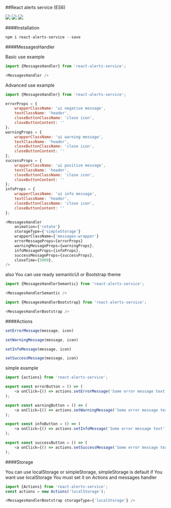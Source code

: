 ##React alerts service (ES6)

<img src="https://img.shields.io/badge/license-MIT-blue.svg"/> <img src="https://img.shields.io/badge/version-v0.8.0-blue.svg"/> <img src="https://img.shields.io/badge/build-passing-brightgreen.svg"/>

####Installation

```js
npm i react-alerts-service --save
```

####MessagesHandler

Basic use example
```js
import {MessagesHandler} from 'react-alerts-service';

<MessagesHandler />
```

Advanced use example
```js
import {MessagesHandler} from 'react-alerts-service';

errorProps = {
    wrapperClassName: 'ui negative message',
    textClassName: 'header',
    closeButtonClassName: 'close icon',
    closeButtonContent: ''
};
warningProps = {
    wrapperClassName: 'ui warning message',
    textClassName: 'header',
    closeButtonClassName: 'close icon',
    closeButtonContent: ''
};
successProps = {
    wrapperClassName: 'ui positive message',
    textClassName: 'header',
    closeButtonClassName: 'close icon',
    closeButtonContent: ''
};
infoProps = {
    wrapperClassName: 'ui info message',
    textClassName: 'header',
    closeButtonClassName: 'close icon',
    closeButtonContent: ''
};

<MessagesHandler
    animation={'rotate'}
    storageType={'simpleStorage'}
    wrapperClassName={'messages-wrapper'}
    errorMessageProps={errorProps}
    warningMessageProps={warningProps},
    infoMessageProps={infoProps},
    successMessageProps={successProps},
    closeTime={5000},
/>
```

also You can use ready semanticUI or Bootstrap theme

```js
import {MessagesHandlerSemantic} from 'react-alerts-service';

<MessagesHandlerSemantic />
```

```js
import {MessagesHandlerBootstrap} from 'react-alerts-service';

<MessagesHandlerBootstrap />
```


####Actions
```js
setErrorMessage(message, icon)
```

```js
setWarningMessage(message, icon)
```

```js
setInfoMessage(message, icon)
```

```js
setSuccessMessage(message, icon)
```

simple example

```js
import {actions} from 'react-alerts-service';

export const errorButton = () => (
    <a onClick={() => actions.setErrorMessage('Some error message text')}>Error alert button</a>
);

export const warningButton = () => (
    <a onClick={() => actions.setWarningMessage('Some error message text')}>Warning alert button</a>
);

export const infoButton = () => (
    <a onClick={() => actions.setInfoMessage('Some error message text')}>Info alert button</a>
);

export const successButton = () => (
    <a onClick={() => actions.setSuccessMessage('Some error message text')}>Success alert button</a>
);
```

####Storage

You can use localStorage or simpleStorage, simpleStorage is default if You want use localStorage You must set it on Actions and messages handler

```js
import {Actions} from 'react-alerts-service';
const actions = new Actions('localStorage');

<MessagesHandlerBootstrap storageType={'localStorage'} />

```
